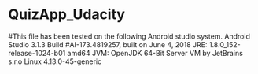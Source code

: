 # QuizApp_Udacity
#This file has been tested on the following Android studio system.
Android Studio 3.1.3
Build #AI-173.4819257, built on June 4, 2018
JRE: 1.8.0_152-release-1024-b01 amd64
JVM: OpenJDK 64-Bit Server VM by JetBrains s.r.o
Linux 4.13.0-45-generic

